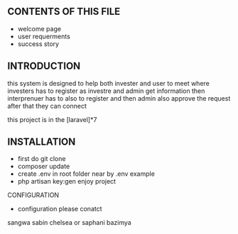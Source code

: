 CONTENTS OF THIS FILE
---------------------

 * welcome page 
 * user requerments
 * success story


 INTRODUCTION
------------

this system is designed to help both invester and user to 
meet where investers has to register as investre and admin get information 
then interprenuer has  to also to register and then admin also approve the request 
after that they can connect

 this project is in the  [laravel]*7

 INSTALLATION
------------
 
 * first do git clone 
 * composer update
 * create  .env in root folder near by .env example
 * php artisan key:gen
 enjoy project 

 CONFIGURATION 

 * configuration please conatct

 sangwa sabin chelsea
 or saphani bazimya 
 
